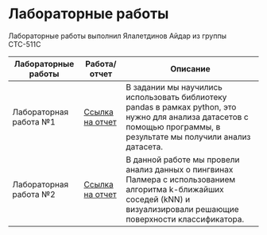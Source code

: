 # Лабораторные работы
Лабораторные работы выполнил Ялалетдинов Айдар из группы СТС-511С

| Лабораторные работы | Работа/отчет | Описание |
| --------------------------- | --------------------------- | --------------------------- |
| Лабораторная работа №1 | [Ссылка на отчет](https://github.com/Darik83/IntroML/blob/main/homework1/README.md) | В задании мы научились использовать библиотеку pandas в рамках python, это нужно для анализа датасетов с помощью программы, в результате мы получили анализ датасета. |
| Лабораторная работа №2 | [Ссылка на отчет](https://github.com/Darik83/IntroML/blob/main/homework2/README.md) | В данной работе мы провели анализ данных о пингвинах Палмера с использованием алгоритма k-ближайших соседей (kNN) и визуализировали решающие поверхности классификатора. |
